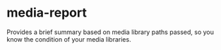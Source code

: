 # media-report
Provides a brief summary based on media library paths passed, so you know the condition of your media libraries.
